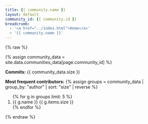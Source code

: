```yaml
---
title: {{ community.name }}
layout: default
community_id: {{ community.id }}
breadcrumb:
  - '<a href="../index.html">Home</a>'
  - '{{ community.name }}'
---
```


{% raw %}

{% assign community_data = site.data.communities_data[page.community_id] %}

**Commits:** {{ community_data.size }}

**Most frequent contributors:**
{% assign groups = community_data | group_by: "author" | sort: "size" | reverse %}
<ol>
  {% for g in groups limit: 5 %}
  <li>{{ g.name }} {{ g.items.size }}</li>
  {% endfor %}
</ol>

{% endraw %}
